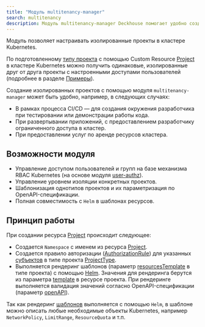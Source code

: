 ```yaml
---
title: "Модуль multitenancy-manager"
search: multitenancy
description: Модуль multitenancy-manager Deckhouse помогает удобно создавать шаблонизированные проекты в кластере Kubernetes с помощью ресурсов (Custom Resources). Шаблонизация ресурсов проекта с помощью Helm позволяет использовать в проекте любые объекты Kubernetes.
---
```


Модуль позволяет настраивать изолированные проекты в кластере Kubernetes.

По подготовленному [типу проекта](cr.html#projecttype) с помощью Custom Resource [Project](cr.html#project) в кластере Kubernetes можно получить одинаковые, изолированные друг от друга проекты с настроенными доступами пользователей (подробнее в разделе [Примеры](usage.html)).

Создание изолированных проектов с помощью модуля `multitenancy-manager` может быть удобно, например, в следующих случаях:
- В рамках процесса CI/CD — для создания окружения разработчика при тестировании или демонстрации работы кода.
- При развертывании приложений, с предоставлением разработчику ограниченного доступа в кластер.
- При предоставлении услуг по аренде ресурсов кластера.

## Возможности модуля

- Управление доступом пользователей и групп на базе механизма RBAC Kubernetes (на основе модуля [user-authz](../140-user-authz/)).
- Управление уровнем изоляции конкретных проектов.
- Шаблонизация однотипов проектов и их параметризация по OpenAPI-спецификации.
- Полная совместимость с `Helm` в шаблонах ресурсов.

## Принцип работы

При создании ресурса [Project](cr.html#project) происходит следующее:
- Создается `Namespace` с именем из ресурса [Project](cr.html#project).
- Создается правило авторизации ([AuthorizationRule](../140-user-authz/cr.html#authorizationrule)) для указанных [субъектов](cr.html#projecttype-v1alpha1-spec-subjects) в типе проекта [ProjectType](cr.html#projecttype).
- Выполняется рендеринг шаблонов (параметр [resourcesTemplate](cr.html#projecttype-v1alpha1-spec-resourcestemplate) в типе проекта) с помощью [Helm](https://helm.sh/docs/). Значения для рендеринга берутся из параметра [template](cr.html#project-v1alpha1-spec-template) в ресурсе проекта. При рендеринге выполняется валидация значений согласно OpenAPI-спецификации (параметр [openAPI](cr.html#projecttype-v1alpha1-spec-openapi)).

Так как рендеринг [шаблонов](cr.html#projecttype-v1alpha1-spec-resourcestemplate) выполняется с помощью `Helm`, в шаблоне можно описать любые необходимые объекты Kubernetes, например `NetworkPolicy`, `LimitRange`, `ResourceQuota` и т.п.
